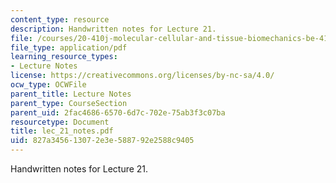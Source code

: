 ```yaml
---
content_type: resource
description: Handwritten notes for Lecture 21.
file: /courses/20-410j-molecular-cellular-and-tissue-biomechanics-be-410j-spring-2003/827a345613072e3e588792e2588c9405_lec_21_notes.pdf
file_type: application/pdf
learning_resource_types:
- Lecture Notes
license: https://creativecommons.org/licenses/by-nc-sa/4.0/
ocw_type: OCWFile
parent_title: Lecture Notes
parent_type: CourseSection
parent_uid: 2fac4686-6570-6d7c-702e-75ab3f3c07ba
resourcetype: Document
title: lec_21_notes.pdf
uid: 827a3456-1307-2e3e-5887-92e2588c9405
---
```

Handwritten notes for Lecture 21.